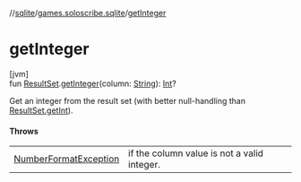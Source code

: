 //[sqlite](../../index.md)/[games.soloscribe.sqlite](index.md)/[getInteger](get-integer.md)

# getInteger

[jvm]\
fun [ResultSet](https://docs.oracle.com/javase/8/docs/api/java/sql/ResultSet.html).[getInteger](get-integer.md)(column: [String](https://kotlinlang.org/api/core/kotlin-stdlib/kotlin/-string/index.html)): [Int](https://kotlinlang.org/api/core/kotlin-stdlib/kotlin/-int/index.html)?

Get an integer from the result set (with better null-handling than [ResultSet.getInt](https://docs.oracle.com/javase/8/docs/api/java/sql/ResultSet.html#getInt-kotlin.Int-)).

#### Throws

| | |
|---|---|
| [NumberFormatException](https://kotlinlang.org/api/core/kotlin-stdlib/kotlin/-number-format-exception/index.html) | if the column value is not a valid integer. |
